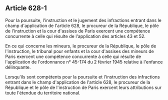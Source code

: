 Article 628-1
----
Pour la poursuite, l'instruction et le jugement des infractions entrant dans le
champ d'application de l'article 628, le procureur de la République, le pôle de
l'instruction et la cour d'assises de Paris exercent une compétence concurrente
à celle qui résulte de l'application des articles 43 et 52.

En ce qui concerne les mineurs, le procureur de la République, le pôle de
l'instruction, le tribunal pour enfants et la cour d'assises des mineurs de
Paris exercent une compétence concurrente à celle qui résulte de l'application
de l'ordonnance n° 45-174 du 2 février 1945 relative à l'enfance délinquante.

Lorsqu'ils sont compétents pour la poursuite et l'instruction des infractions
entrant dans le champ d'application de l'article 628, le procureur de la
République et le pôle de l'instruction de Paris exercent leurs attributions sur
toute l'étendue du territoire national.
